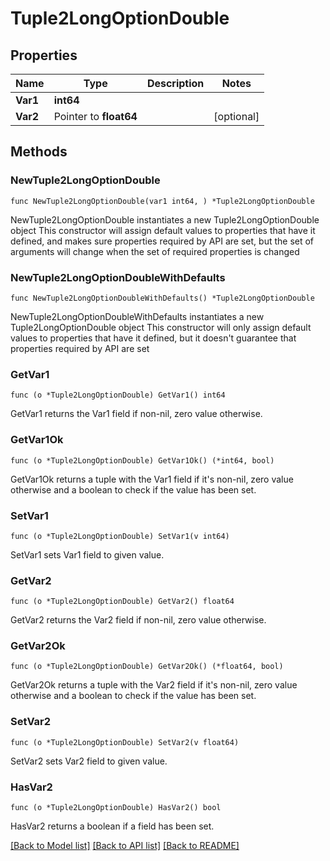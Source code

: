 # Tuple2LongOptionDouble

## Properties

Name | Type | Description | Notes
------------ | ------------- | ------------- | -------------
**Var1** | **int64** |  | 
**Var2** | Pointer to **float64** |  | [optional] 

## Methods

### NewTuple2LongOptionDouble

`func NewTuple2LongOptionDouble(var1 int64, ) *Tuple2LongOptionDouble`

NewTuple2LongOptionDouble instantiates a new Tuple2LongOptionDouble object
This constructor will assign default values to properties that have it defined,
and makes sure properties required by API are set, but the set of arguments
will change when the set of required properties is changed

### NewTuple2LongOptionDoubleWithDefaults

`func NewTuple2LongOptionDoubleWithDefaults() *Tuple2LongOptionDouble`

NewTuple2LongOptionDoubleWithDefaults instantiates a new Tuple2LongOptionDouble object
This constructor will only assign default values to properties that have it defined,
but it doesn't guarantee that properties required by API are set

### GetVar1

`func (o *Tuple2LongOptionDouble) GetVar1() int64`

GetVar1 returns the Var1 field if non-nil, zero value otherwise.

### GetVar1Ok

`func (o *Tuple2LongOptionDouble) GetVar1Ok() (*int64, bool)`

GetVar1Ok returns a tuple with the Var1 field if it's non-nil, zero value otherwise
and a boolean to check if the value has been set.

### SetVar1

`func (o *Tuple2LongOptionDouble) SetVar1(v int64)`

SetVar1 sets Var1 field to given value.


### GetVar2

`func (o *Tuple2LongOptionDouble) GetVar2() float64`

GetVar2 returns the Var2 field if non-nil, zero value otherwise.

### GetVar2Ok

`func (o *Tuple2LongOptionDouble) GetVar2Ok() (*float64, bool)`

GetVar2Ok returns a tuple with the Var2 field if it's non-nil, zero value otherwise
and a boolean to check if the value has been set.

### SetVar2

`func (o *Tuple2LongOptionDouble) SetVar2(v float64)`

SetVar2 sets Var2 field to given value.

### HasVar2

`func (o *Tuple2LongOptionDouble) HasVar2() bool`

HasVar2 returns a boolean if a field has been set.


[[Back to Model list]](../README.md#documentation-for-models) [[Back to API list]](../README.md#documentation-for-api-endpoints) [[Back to README]](../README.md)


